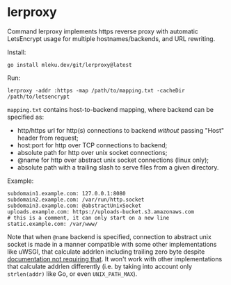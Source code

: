 # lerproxy

Command lerproxy implements https reverse proxy with automatic LetsEncrypt
usage for multiple hostnames/backends, and URL rewriting.

Install:

	go install mleku.dev/git/lerproxy@latest

Run:

	lerproxy -addr :https -map /path/to/mapping.txt -cacheDir /path/to/letsencrypt

`mapping.txt` contains host-to-backend mapping, where backend can be specified
as:

* http/https url for http(s) connections to backend *without* passing "Host"
  header from request;
* host:port for http over TCP connections to backend;
* absolute path for http over unix socket connections;
* @name for http over abstract unix socket connections (linux only);
* absolute path with a trailing slash to serve files from a given directory.

Example:

	subdomain1.example.com: 127.0.0.1:8080
	subdomain2.example.com: /var/run/http.socket
	subdomain3.example.com: @abstractUnixSocket
	uploads.example.com: https://uploads-bucket.s3.amazonaws.com
	# this is a comment, it can only start on a new line
	static.example.com: /var/www/

Note that when `@name` backend is specified, connection to abstract unix socket
is made in a manner compatible with some other implementations like uWSGI, that
calculate addrlen including trailing zero byte despite [documentation not
requiring that](http://man7.org/linux/man-pages/man7/unix.7.html). It won't
work with other implementations that calculate addrlen differently (i.e. by
taking into account only `strlen(addr)` like Go, or even `UNIX_PATH_MAX`).
